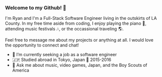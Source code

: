 ### Welcome to my Github! 👋

I'm Ryan and I'm a Full-Stack Software Engineer living in the outskirts of LA County. In my free time aside from coding, I enjoy playing the piano :musical_keyboard:, attending music festivals :notes:, or the occassional traveling :earth_americas:.

Feel free to message me about my projects or anything at all. I would love the opportunity to connect and chat!


- 🔭 I’m currently seeking a job as a software engineer
- :jp: Studied abroad in Tokyo, Japan :tokyo_tower: 2015-2016
- 💬 Ask me about music, video games, Japan, and the Boy Scouts of America

